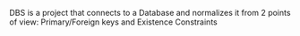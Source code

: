 DBS is a project that connects to a Database and normalizes it from 2 points of view: Primary/Foreign keys and Existence Constraints
